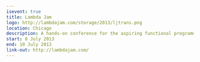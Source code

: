 ```yaml
---
isevent: true
title: Lambda Jam
logo: http://lambdajam.com/storage/2013/ljtrans.png
location: Chicago
description: A hands-on conference for the aspiring functional programmer
start: 8 July 2013
end: 10 July 2013
link-out: http://lambdajam.com/
---
```

